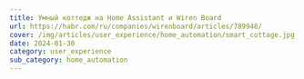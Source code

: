 ```yaml
---
title: Умный коттедж на Home Assistant и Wiren Board
url: https://habr.com/ru/companies/wirenboard/articles/789948/
cover: /img/articles/user_experience/home_automation/smart_cottage.jpg
date: 2024-01-30
category: user_experience
sub_category: home_automation
---
```

